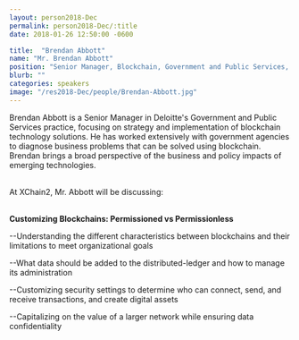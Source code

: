 ```yaml
---
layout: person2018-Dec
permalink: person2018-Dec/:title
date: 2018-01-26 12:50:00 -0600

title:  "Brendan Abbott"
name: "Mr. Brendan Abbott"
position: "Senior Manager, Blockchain, Government and Public Services, Deloitte"
blurb: ""
categories: speakers
image: "/res2018-Dec/people/Brendan-Abbott.jpg"
---
```


Brendan Abbott is a Senior Manager in Deloitte's Government and Public Services practice, focusing on strategy and implementation of blockchain technology solutions. He has worked extensively with government agencies to diagnose business problems that can be solved using blockchain. Brendan brings a broad perspective of the business and policy impacts of emerging technologies.

<br>
At XChain2, Mr. Abbott will be discussing:
<br>
<br>
<p><b>Customizing Blockchains: Permissioned vs Permissionless</b></p>

<p>--Understanding the different characteristics between blockchains and their limitations to meet organizational goals</p>
<p>--What data should be added to the distributed-ledger and how to manage its administration</p>
<p>--Customizing security settings to determine who can connect, send, and receive transactions, and create digital assets</p> 
<p>--Capitalizing on the value of a larger network while ensuring data confidentiality</p>

